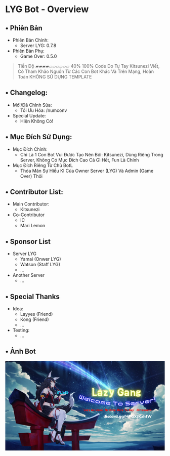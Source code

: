 # LYG Bot - Overview
## • Phiên Bản
- Phiên Bản Chính:
    + Server LYG: 0.7.8
- Phiên Bản Phụ:
    + Game Over: 0.5.0
> Tiến Độ ▰▰▰▰▱▱▱▱▱▱ 40%
> 100% Code Do Tự Tay Kitsunezi Viết, Có Tham Khảo Nguồn Từ Các Con Bot Khác Và Trên Mạng, Hoàn Toàn KHÔNG SỬ DỤNG TEMPLATE
## • Changelog: 
- Mới/Đã Chỉnh Sửa:
    + Tối Ưu Hóa: /numconv
- Special Update:
    + Hiện Không Có!
## • Mục Đích Sử Dụng:
- Mục Đích Chính:
    + Chỉ Là 1 Con Bot Vui Được Tạo Nên Bởi: Kitsunezi, Dùng Riêng Trong Server, Không Có Mục Đích Cao Cả Gì Hết, Fun Là Chính
- Mục Đích Riêng Từ Chủ BotL
    + Thỏa Mãn Sự Hiếu Kì Của Owner Server (LYG) Và Admin (Game Over) Thôi
## • Contributor List:
- Main Contributor:
    + Kitsunezi
- Co-Contributor
    + IC
    + Mari Lemon
## • Sponsor List
- Server LYG
    + Yamai (Onwer LYG)
    + Watson (Staff LYG)
    + ...
- Another Server
    + ...
## • Special Thanks
- Idea:
    + Layyes (Friend)
    + Kong (Friend)
    + ...
- Testing:
    + ...
## • Ảnh Bot
![Preview image](/Assets/svbanner.png)
